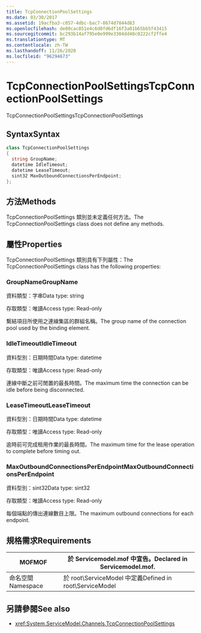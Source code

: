 ```yaml
---
title: TcpConnectionPoolSettings
ms.date: 03/30/2017
ms.assetid: 19acfba3-c057-4dbc-bac7-8674d7844d83
ms.openlocfilehash: de00cac851e4c6d0fd6df16f3a01b65bb5f43415
ms.sourcegitcommit: bc293b14af795e0e999e3304dd40c0222cf2ffe4
ms.translationtype: MT
ms.contentlocale: zh-TW
ms.lasthandoff: 11/26/2020
ms.locfileid: "96294673"
---
```

# <a name="tcpconnectionpoolsettings"></a><span data-ttu-id="f0cdd-102">TcpConnectionPoolSettings</span><span class="sxs-lookup"><span data-stu-id="f0cdd-102">TcpConnectionPoolSettings</span></span>

<span data-ttu-id="f0cdd-103">TcpConnectionPoolSettings</span><span class="sxs-lookup"><span data-stu-id="f0cdd-103">TcpConnectionPoolSettings</span></span>  
  
## <a name="syntax"></a><span data-ttu-id="f0cdd-104">Syntax</span><span class="sxs-lookup"><span data-stu-id="f0cdd-104">Syntax</span></span>  
  
```csharp
class TcpConnectionPoolSettings  
{  
  string GroupName;  
  datetime IdleTimeout;  
  datetime LeaseTimeout;  
  sint32 MaxOutboundConnectionsPerEndpoint;  
};  
```  
  
## <a name="methods"></a><span data-ttu-id="f0cdd-105">方法</span><span class="sxs-lookup"><span data-stu-id="f0cdd-105">Methods</span></span>  

 <span data-ttu-id="f0cdd-106">TcpConnectionPoolSettings 類別並未定義任何方法。</span><span class="sxs-lookup"><span data-stu-id="f0cdd-106">The TcpConnectionPoolSettings class does not define any methods.</span></span>  
  
## <a name="properties"></a><span data-ttu-id="f0cdd-107">屬性</span><span class="sxs-lookup"><span data-stu-id="f0cdd-107">Properties</span></span>  

 <span data-ttu-id="f0cdd-108">TcpConnectionPoolSettings 類別具有下列屬性：</span><span class="sxs-lookup"><span data-stu-id="f0cdd-108">The TcpConnectionPoolSettings class has the following properties:</span></span>  
  
### <a name="groupname"></a><span data-ttu-id="f0cdd-109">GroupName</span><span class="sxs-lookup"><span data-stu-id="f0cdd-109">GroupName</span></span>  

 <span data-ttu-id="f0cdd-110">資料類型：字串</span><span class="sxs-lookup"><span data-stu-id="f0cdd-110">Data type: string</span></span>  
  
 <span data-ttu-id="f0cdd-111">存取類型：唯讀</span><span class="sxs-lookup"><span data-stu-id="f0cdd-111">Access type: Read-only</span></span>  
  
 <span data-ttu-id="f0cdd-112">繫結項目所使用之連線集區的群組名稱。</span><span class="sxs-lookup"><span data-stu-id="f0cdd-112">The group name of the connection pool used by the binding element.</span></span>  
  
### <a name="idletimeout"></a><span data-ttu-id="f0cdd-113">IdleTimeout</span><span class="sxs-lookup"><span data-stu-id="f0cdd-113">IdleTimeout</span></span>  

 <span data-ttu-id="f0cdd-114">資料型別：日期時間</span><span class="sxs-lookup"><span data-stu-id="f0cdd-114">Data type: datetime</span></span>  
  
 <span data-ttu-id="f0cdd-115">存取類型：唯讀</span><span class="sxs-lookup"><span data-stu-id="f0cdd-115">Access type: Read-only</span></span>  
  
 <span data-ttu-id="f0cdd-116">連線中斷之前可閒置的最長時間。</span><span class="sxs-lookup"><span data-stu-id="f0cdd-116">The maximum time the connection can be idle before being disconnected.</span></span>  
  
### <a name="leasetimeout"></a><span data-ttu-id="f0cdd-117">LeaseTimeout</span><span class="sxs-lookup"><span data-stu-id="f0cdd-117">LeaseTimeout</span></span>  

 <span data-ttu-id="f0cdd-118">資料型別：日期時間</span><span class="sxs-lookup"><span data-stu-id="f0cdd-118">Data type: datetime</span></span>  
  
 <span data-ttu-id="f0cdd-119">存取類型：唯讀</span><span class="sxs-lookup"><span data-stu-id="f0cdd-119">Access type: Read-only</span></span>  
  
 <span data-ttu-id="f0cdd-120">逾時前可完成租用作業的最長時間。</span><span class="sxs-lookup"><span data-stu-id="f0cdd-120">The maximum time for the lease operation to complete before timing out.</span></span>  
  
### <a name="maxoutboundconnectionsperendpoint"></a><span data-ttu-id="f0cdd-121">MaxOutboundConnectionsPerEndpoint</span><span class="sxs-lookup"><span data-stu-id="f0cdd-121">MaxOutboundConnectionsPerEndpoint</span></span>  

 <span data-ttu-id="f0cdd-122">資料型別：sint32</span><span class="sxs-lookup"><span data-stu-id="f0cdd-122">Data type: sint32</span></span>  
  
 <span data-ttu-id="f0cdd-123">存取類型：唯讀</span><span class="sxs-lookup"><span data-stu-id="f0cdd-123">Access type: Read-only</span></span>  
  
 <span data-ttu-id="f0cdd-124">每個端點的傳出連線數目上限。</span><span class="sxs-lookup"><span data-stu-id="f0cdd-124">The maximum outbound connections for each endpoint.</span></span>  
  
## <a name="requirements"></a><span data-ttu-id="f0cdd-125">規格需求</span><span class="sxs-lookup"><span data-stu-id="f0cdd-125">Requirements</span></span>  
  
|<span data-ttu-id="f0cdd-126">MOF</span><span class="sxs-lookup"><span data-stu-id="f0cdd-126">MOF</span></span>|<span data-ttu-id="f0cdd-127">於 Servicemodel.mof 中宣告。</span><span class="sxs-lookup"><span data-stu-id="f0cdd-127">Declared in Servicemodel.mof.</span></span>|  
|---------|-----------------------------------|  
|<span data-ttu-id="f0cdd-128">命名空間</span><span class="sxs-lookup"><span data-stu-id="f0cdd-128">Namespace</span></span>|<span data-ttu-id="f0cdd-129">於 root\ServiceModel 中定義</span><span class="sxs-lookup"><span data-stu-id="f0cdd-129">Defined in root\ServiceModel</span></span>|  
  
## <a name="see-also"></a><span data-ttu-id="f0cdd-130">另請參閱</span><span class="sxs-lookup"><span data-stu-id="f0cdd-130">See also</span></span>

- <xref:System.ServiceModel.Channels.TcpConnectionPoolSettings>
